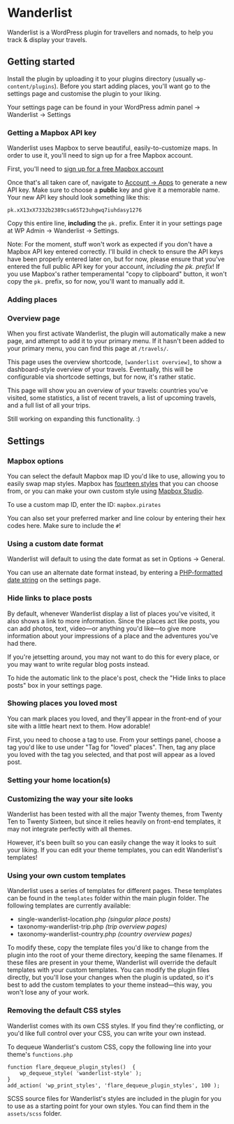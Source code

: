 # Wanderlist

Wanderlist is a WordPress plugin for travellers and nomads, to help you track & display your travels.

## Getting started

Install the plugin by uploading it to your plugins directory (usually `wp-content/plugins`). Before you start adding places, you'll want go to the settings page and customise the plugin to your liking.

Your settings page can be found in your WordPress admin panel → Wanderlist → Settings

### Getting a Mapbox API key

Wanderlist uses Mapbox to serve beautiful, easily-to-customize maps. In order to use it, you'll need to sign up for a free Mapbox account.

First, you'll need to [sign up for a free Mapbox account](https://www.mapbox.com/signup/)

Once that's all taken care of, navigate to [Account → Apps](https://www.mapbox.com/account/apps/) to generate a new API key. Make sure to choose a **public** key and give it a memorable name. Your new API key should look something like this:

`pk.xX13xX7332b2389csa6ST23uhgwq7iuhdasy1276`

Copy this entire line, **including** the `pk.` prefix. Enter it in your settings page at WP Admin → Wanderlist → Settings.

Note: For the moment, stuff won't work as expected if you don't have a Mapbox API key entered correctly. I'll build in check to ensure the API keys have been properly entered later on, but for now, please ensure that you've entered the full public API key for your account, *including the pk. prefix*! If you use Mapbox's rather temperamental "copy to clipboard" button, it won't copy the `pk.` prefix, so for now, you'll want to manually add it.

### Adding places

### Overview page

When you first activate Wanderlist, the plugin will automatically make a new page, and attempt to add it to your primary menu. If it hasn't been added to your primary menu, you can find this page at `/travels/`.

This page uses the overview shortcode, `[wanderlist overview]`, to show a dashboard-style overview of your travels. Eventually, this will be configurable via shortcode settings, but for now, it's rather static.

This page will show you an overview of your travels: countries you've visited, some statistics, a list of recent travels, a list of upcoming travels, and a full list of all your trips.

Still working on expanding this functionality. :)

## Settings

### Mapbox options

You can select the default Mapbox map ID you'd like to use, allowing you to easily swap map styles. Mapbox has [fourteen styles](https://www.mapbox.com/developers/api/maps/) that you can choose from, or you can make your own custom style using [Mapbox Studio](https://www.mapbox.com/mapbox-studio/).

To use a custom map ID, enter the ID: `mapbox.pirates`

You can also set your preferred marker and line colour by entering their hex codes here. Make sure to include the `#`!

### Using a custom date format

Wanderlist will default to using the date format as set in Options → General.

You can use an alternate date format instead, by entering a [PHP-formatted date string](https://codex.wordpress.org/Formatting_Date_and_Time) on the settings page.

### Hide links to place posts

By default, whenever Wanderlist display a list of places you've visited, it also shows a link to more information. Since the places act like posts, you can add photos, text, video—or anything you'd like—to give more information about your impressions of a place and the adventures you've had there.

If you're jetsetting around, you may not want to do this for every place, or you may want to write regular blog posts instead.

To hide the automatic link to the place's post, check the "Hide links to place posts" box in your settings page.

### Showing places you loved most

You can mark places you loved, and they'll appear in the front-end of your site with a little heart next to them. How adorable!

First, you need to choose a tag to use. From your settings panel, choose a tag you'd like to use under "Tag for "loved" places". Then, tag any place you loved with the tag you selected, and that post will appear as a loved post.


### Setting your home location(s)

### Customizing the way your site looks

Wanderlist has been tested with all the major Twenty themes, from Twenty Ten to Twenty Sixteen, but since it relies heavily on front-end templates, it may not integrate perfectly with all themes.

However, it's been built so you can easily change the way it looks to suit your liking. If you can edit your theme templates, you can edit Wanderlist's templates!

### Using your own custom templates

Wanderlist uses a series of templates for different pages. These templates can be found in the `templates` folder within the main plugin folder. The following templates are currently available:

- single-wanderlist-location.php *(singular place posts)*
- taxonomy-wanderlist-trip.php *(trip overview pages)*
- taxonomy-wanderlist-country.php *(country overview pages)*

To modify these, copy the template files you'd like to change from the plugin into the root of your theme directory, keeping the same filenames. If these files are present in your theme, Wanderlist will override the default templates with your custom templates. You can modify the plugin files directly, but you'll lose your changes when the plugin is updated, so it's best to add the custom templates to your theme instead—this way, you won't lose any of your work.

### Removing the default CSS styles

Wanderlist comes with its own CSS styles. If you find they're conflicting, or you'd like full control over your CSS, you can write your own instead.

To dequeue Wanderlist's custom CSS, copy the following line into your theme's `functions.php`

```
function flare_dequeue_plugin_styles()  {
	wp_dequeue_style( 'wanderlist-style' );
}
add_action( 'wp_print_styles', 'flare_dequeue_plugin_styles', 100 );
```

SCSS source files for Wanderlist's styles are included in the plugin for you to use as a starting point for your own styles. You can find them in the `assets/scss` folder.
